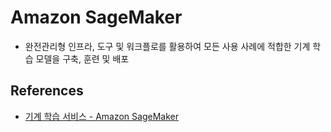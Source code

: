 # Amazon SageMaker
- 완전관리형 인프라, 도구 및 워크플로를 활용하여 모든 사용 사례에 적합한 기계 학습 모델을 구축, 훈련 및 배포



## References
- [기계 학습 서비스 - Amazon SageMaker](https://aws.amazon.com/ko/pm/sagemaker/?gclid=EAIaIQobChMI5YD09eHNhwMVrOgWBR33_jfNEAAYASAAEgJUI_D_BwE&trk=83e980bd-feef-4dc8-827c-21089d3b5592&sc_channel=ps&ef_id=EAIaIQobChMI5YD09eHNhwMVrOgWBR33_jfNEAAYASAAEgJUI_D_BwE:G:s&s_kwcid=AL!4422!3!532438441650!e!!g!!amazon%20sagemaker!11549845637!116491972070)
